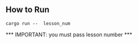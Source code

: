 ## How to Run
```shell
cargo run --  lesson_num
```

*** IMPORTANT: you must pass lesson number ***
